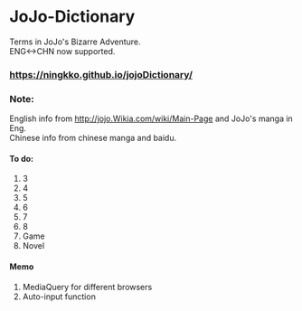 # JoJo-Dictionary
Terms in JoJo's Bizarre Adventure.\
ENG<->CHN now supported.
### https://ningkko.github.io/jojoDictionary/
### Note:
English info from http://jojo.Wikia.com/wiki/Main-Page and JoJo's manga in Eng.\
Chinese info from chinese manga and baidu.
#### To do:
1. 3
2. 4
3. 5
4. 6
5. 7
7. 8
8. Game
9. Novel

#### Memo
1. MediaQuery for different browsers
2. Auto-input function
